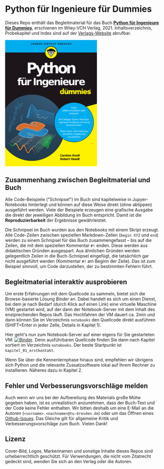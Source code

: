 # Python für Ingenieure für Dummies

Dieses Repo enthält das Begleitmaterial für das Buch **[Python für Ingenieure für Dummies](https://www.wiley-vch.de/de?option=com_eshop&view=product&isbn=9783527717675)**, erschienen im Wiley-VCH Verlag, 2021. Inhaltsverzeichnis, Probekapitel und Index sind auf der [Verlags-Website](https://www.wiley-vch.de/de?option=com_eshop&view=product&isbn=9783527717675) abrufbar.


[<img src="img/cover_book.png" title="Python für Ingenieure für Dummies" alt="Cover: Python für Ingenieure für Dummies" width="300">](https://www.wiley-vch.de/de?option=com_eshop&view=product&isbn=9783527717675)


## Zusammenhang zwischen Begleitmaterial und Buch

Alle Code-Beispiele ("Schnipsel") im Buch sind kapitelweise in Jupyer-Notebooks hinterlegt und können auf diese Weise direkt (ohne abtippen) ausgeführt werden. Viele der Beispiele erzeugen eine grafische Ausgabe die direkt der jeweiligen Abbildung im Buch entspricht. Damit ist die **Reproduzierbarkeit** der Ergebnisse gewährleistet.

Die Schnipsel im Buch wurden aus den Notebooks mit einem Skript erzeugt. Alle Code-Zeilen zwischen speziellen Markdown-Zellen (`begin XYZ` und `end`) werden zu einem Schnipsel für das Buch zusammengefasst – bis auf die Zeilen, die mit  dem speziellen Kommentar `#!` enden. Diese werden aus didaktischen Gründen ausgespart. Aus ähnlichen Gründen werden gelegentlich Zeilen in die Buch-Schnipsel eingefügt, die tatsächlich gar nicht ausgeführt werden (Kommentar `#!` am Beginn der Zeile). Das ist zum Beispiel sinnvoll, um Code darzustellen, der zu bestimmten Fehlern führt.


## Begleitmaterial interaktiv ausprobieren

Um erste Erfahrungen mit dem Quellcode zu sammeln, bietet sich die Browse-basierte Lösung *Binder* an. Dabei handelt es sich um einen Dienst, bei dem je nach Bedarf (durch Klick auf einen Link) eine virtuelle Maschine (VM) gestartet wird, auf der dann der Notebook-Server mit dem Inhalt des enstprechenden Repos läuft. Das Hochfahren der VM dauert ca. 2min und dann können Sie im Verzeichnis `notebooks` den Quellcode direkt ausführen (SHIFT+Enter in jeder Zelle, Details in Kapitel 1).

Hier geht's nun zum Notebook-Server auf einer eigens für Sie gestarteten VM: [![Binder](https://mybinder.org/badge_logo.svg)](https://mybinder.org/v2/gh/python-fuer-ingenieure/material/main). Denn ausführbaren Quellcode finden Sie dann nach Kapitel sortiert im Verzeichnis `notebooks`. Der beste Startpunkt ist `kapitel_01_erstkontakt`.

Wenn Sie über die Kennenlernphase hinaus sind, empfehlen wir übrigens sich Python und die relevante Zussatzsoftware lokal auf Ihrem Rechner zu installieren. Näheres dazu in Kapitel 2.

## Fehler und Verbesserungsvorschläge melden

Auch wenn wir uns bei der Aufbereitung des Materials große Mühe gegeben haben, ist es unrealistisch anzunehmen, dass der Buch-Text und der Code keine Fehler enthalten. Wir bitten deshalb um eine E-Mail an die Autoren (`<vorname>.<nachname>@tu-dresden.de`) oder um das Öffnen eines [Github-Issues](https://github.com/python-fuer-ingenieure/begleitmaterial/issues). Das Gleiche gilt für allgemeine Kritik und Verbesserungsvorschläge zum Buch. Vielen Dank!


## Lizenz

Cover-Bild, Logos, Markennamen und sonstige Inhalte dieses Repos sind urheberrechtlich geschützt. Für Verwendungen, die nicht vom Zitatrecht gedeckt sind, wenden Sie sich an den Verlag oder die Autoren.
